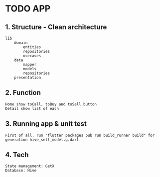 # TODO APP #
## 1. Structure - Clean architecture ##
    lib
        domain
            entities
            repositories
            usecases
        data
            mapper
            models
            repositories
        presentation
## 2. Function ##
	Home show toCall, toBuy and toSell button
	Detail show list of each
## 3. Running app & unit test ##
    First of all, run "flutter packages pub run build_runner build" for generation hive_sell_model.g.dart
## 4. Tech ##
    State management: GetX
    Database: Hive

